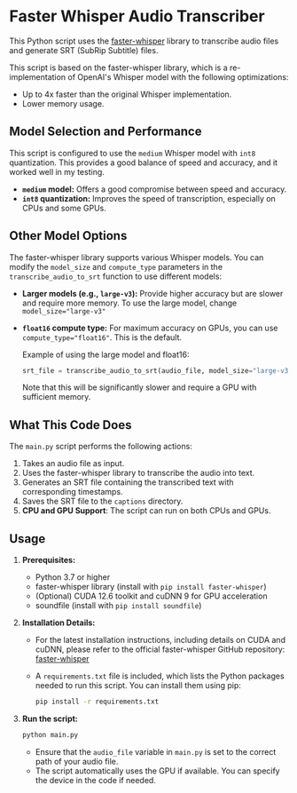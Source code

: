 # Faster Whisper Audio Transcriber

This Python script uses the [faster-whisper](https://github.com/SYSTRAN/faster-whisper) library to transcribe audio files and generate SRT (SubRip Subtitle) files.

This script is based on the faster-whisper library, which is a re-implementation of OpenAI's Whisper model with the following optimizations:

* Up to 4x faster than the original Whisper implementation.
* Lower memory usage.

##  Model Selection and Performance

This script is configured to use the `medium` Whisper model with `int8` quantization. This provides a good balance of speed and accuracy, and it worked well in my testing.

* **`medium` model:** Offers a good compromise between speed and accuracy.
* **`int8` quantization:** Improves the speed of transcription, especially on CPUs and some GPUs.

##   Other Model Options

The faster-whisper library supports various Whisper models. You can modify the `model_size` and `compute_type` parameters in the `transcribe_audio_to_srt` function to use different models:

* **Larger models (e.g., `large-v3`):** Provide higher accuracy but are slower and require more memory. To use the large model, change `model_size="large-v3"`
* **`float16` compute type:** For maximum accuracy on GPUs, you can use `compute_type="float16"`. This is the default.

    Example of using the large model and float16:

    ```python
    srt_file = transcribe_audio_to_srt(audio_file, model_size="large-v3", compute_type="float16")
    ```

    Note that this will be significantly slower and require a GPU with sufficient memory.

##  What This Code Does

The `main.py` script performs the following actions:

1.  Takes an audio file as input.
2.  Uses the faster-whisper library to transcribe the audio into text.
3.  Generates an SRT file containing the transcribed text with corresponding timestamps.
4.  Saves the SRT file to the `captions` directory.
5. **CPU and GPU Support**: The script can run on both CPUs and GPUs.

##  Usage

1.  **Prerequisites:**

    * Python 3.7 or higher
    * faster-whisper library (install with `pip install faster-whisper`)
    * (Optional) CUDA 12.6 toolkit and cuDNN 9 for GPU acceleration
    * soundfile (install with `pip install soundfile`)

2.  **Installation Details:**
    * For the latest installation instructions, including details on CUDA and cuDNN, please refer to the official faster-whisper GitHub repository: [faster-whisper](https://github.com/SYSTRAN/faster-whisper?tab=readme-ov-file#requirements)
    * A `requirements.txt` file is included, which lists the Python packages needed to run this script.  You can install them using pip:

        ```bash
        pip install -r requirements.txt
        ```
3.  **Run the script:**

    ```bash
    python main.py
    ```

    * Ensure that the `audio_file` variable in `main.py` is set to the correct path of your audio file.
    * The script automatically uses the GPU if available.  You can specify the device in the code if needed.
